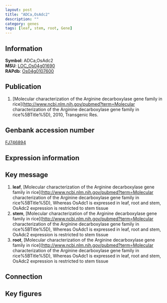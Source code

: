 ```yaml
---
layout: post
title: "ADCa,OsAdc2"
description: ""
category: genes
tags: [leaf, stem, root, Gene]
---
```


## Information
__Symbol__: ADCa,OsAdc2  
__MSU__: [LOC_Os04g01690](http://rice.plantbiology.msu.edu/cgi-bin/ORF_infopage.cgi?orf=LOC_Os04g01690)  
__RAPdb__: [Os04g0107600](http://rapdb.dna.affrc.go.jp/viewer/gbrowse_details/irgsp1?name=Os04g0107600)  

## Publication
1. [Molecular characterization of the Arginine decarboxylase gene family in rice](http://www.ncbi.nlm.nih.gov/pubmed?term=Molecular characterization of the Arginine decarboxylase gene family in rice%5BTitle%5D), 2010, Transgenic Res.

## Genbank accession number
[FJ746894](http://www.ncbi.nlm.nih.gov/nuccore/FJ746894)  

## Expression information

## Key message
1. __leaf__, [Molecular characterization of the Arginine decarboxylase gene family in rice](http://www.ncbi.nlm.nih.gov/pubmed?term=Molecular characterization of the Arginine decarboxylase gene family in rice%5BTitle%5D),  Whereas OsAdc1 is expressed in leaf, root and stem, OsAdc2 expression is restricted to stem tissue
2. __stem__, [Molecular characterization of the Arginine decarboxylase gene family in rice](http://www.ncbi.nlm.nih.gov/pubmed?term=Molecular characterization of the Arginine decarboxylase gene family in rice%5BTitle%5D),  Whereas OsAdc1 is expressed in leaf, root and stem, OsAdc2 expression is restricted to stem tissue
3. __root__, [Molecular characterization of the Arginine decarboxylase gene family in rice](http://www.ncbi.nlm.nih.gov/pubmed?term=Molecular characterization of the Arginine decarboxylase gene family in rice%5BTitle%5D),  Whereas OsAdc1 is expressed in leaf, root and stem, OsAdc2 expression is restricted to stem tissue

## Connection

## Key figures


